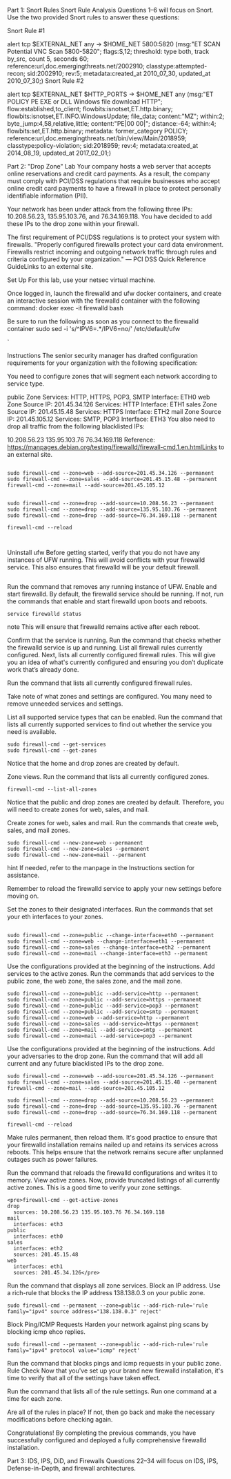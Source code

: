 Part 1: Snort Rules
Snort Rule Analysis
Questions 1–6 will focus on Snort. Use the two provided Snort rules to answer these questions:

Snort Rule #1

alert tcp $EXTERNAL_NET any -> $HOME_NET 5800:5820 (msg:"ET SCAN Potential VNC Scan 5800-5820"; flags:S,12; threshold: type both, track by_src, count 5, seconds 60; reference:url,doc.emergingthreats.net/2002910; classtype:attempted-recon; sid:2002910; rev:5; metadata:created_at 2010_07_30, updated_at 2010_07_30;)
Snort Rule #2

alert tcp $EXTERNAL_NET $HTTP_PORTS -> $HOME_NET any (msg:"ET POLICY PE EXE or DLL Windows file download HTTP"; flow:established,to_client; flowbits:isnotset,ET.http.binary; flowbits:isnotset,ET.INFO.WindowsUpdate; file_data; content:"MZ"; within:2; byte_jump:4,58,relative,little; content:"PE|00 00|"; distance:-64; within:4; flowbits:set,ET.http.binary; metadata: former_category POLICY; reference:url,doc.emergingthreats.net/bin/view/Main/2018959; classtype:policy-violation; sid:2018959; rev:4; metadata:created_at 2014_08_19, updated_at 2017_02_01;)


Part 2: "Drop Zone" Lab
Your company hosts a web server that accepts online reservations and credit card payments. As a result, the company must comply with PCI/DSS regulations that require businesses who accept online credit card payments to have a firewall in place to protect personally identifiable information (PII).

Your network has been under attack from the following three IPs: 10.208.56.23, 135.95.103.76, and 76.34.169.118. You have decided to add these IPs to the drop zone within your firewall.

The first requirement of PCI/DSS regulations is to protect your system with firewalls. "Properly configured firewalls protect your card data environment. Firewalls restrict incoming and outgoing network traffic through rules and criteria configured by your organization." —
PCI DSS Quick Reference GuideLinks to an external site.

Set Up
For this lab, use your netsec virtual machine.

Once logged in, launch the firewalld and ufw docker containers, and create an interactive session with the firewalld container with the following command:
docker exec -it firewalld bash

Be sure to run the following as soon as you connect to the firewalld container
sudo sed -i 's/^IPV6=.*/IPV6=no/' /etc/default/ufw

`

Instructions
The senior security manager has drafted configuration requirements for your organization with the following specification:

You need to configure zones that will segment each network according to service type.

public Zone
Services: HTTP, HTTPS, POP3, SMTP
Interface: ETH0
web Zone
Source IP: 201.45.34.126
Services: HTTP
Interface: ETH1
sales Zone
Source IP: 201.45.15.48
Services: HTTPS
Interface: ETH2
mail Zone
Source IP: 201.45.105.12
Services: SMTP, POP3
Interface: ETH3
You also need to drop all traffic from the following blacklisted IPs:

10.208.56.23
135.95.103.76
76.34.169.118
Reference: https://manpages.debian.org/testing/firewalld/firewall-cmd.1.en.htmlLinks to an external site.


```

sudo firewall-cmd --zone=web --add-source=201.45.34.126 --permanent
sudo firewall-cmd --zone=sales --add-source=201.45.15.48 --permanent
firewall-cmd --zone=mail --add-source=201.45.105.12


sudo firewall-cmd --zone=drop --add-source=10.208.56.23 --permanent
sudo firewall-cmd --zone=drop --add-source=135.95.103.76 --permanent
sudo firewall-cmd --zone=drop --add-source=76.34.169.118 --permanent

firewall-cmd --reload



```


Uninstall ufw
Before getting started, verify that you do not have any instances of UFW running. This will avoid conflicts with your firewalld service. This also ensures that firewalld will be your default firewall.

```

```

Run the command that removes any running instance of UFW.
Enable and start firewalld.
By default, the firewalld service should be running. If not, run the commands that enable and start firewalld upon boots and reboots.

```
service firewalld status
```

note
This will ensure that firewalld remains active after each reboot.

Confirm that the service is running.
Run the command that checks whether the firewalld service is up and running.
List all firewall rules currently configured.
Next, lists all currently configured firewall rules. This will give you an idea of what's currently configured and ensuring you don’t duplicate work that’s already done.

Run the command that lists all currently configured firewall rules.

Take note of what zones and settings are configured. You many need to remove unneeded services and settings.

List all supported service types that can be enabled.
Run the command that lists all currently supported services to find out whether the service you need is available.

```
sudo firewall-cmd --get-services
sudo firewall-cmd --get-zones

```

Notice that the home and drop zones are created by default.

Zone views.
Run the command that lists all currently configured zones.

```
firewall-cmd --list-all-zones
```

Notice that the public and drop zones are created by default. Therefore, you will need to create zones for web, sales, and mail.

Create zones for web, sales and mail.
Run the commands that create web, sales, and mail zones.

```
sudo firewall-cmd --new-zone=web --permanent
sudo firewall-cmd --new-zone=sales --permanent
sudo firewall-cmd --new-zone=mail --permanent
```


hint
If needed, refer to the manpage in the Instructions section for assistance.

Remember to reload the firewalld service to apply your new settings before moving on.

Set the zones to their designated interfaces.
Run the commands that set your eth interfaces to your zones.


```

sudo firewall-cmd --zone=public --change-interface=eth0 --permanent
sudo firewall-cmd --zone=web --change-interface=eth1 --permanent
sudo firewall-cmd --zone=sales --change-interface=eth2 --permanent
sudo firewall-cmd --zone=mail --change-interface=eth3 --permanent
```


Use the configurations provided at the beginning of the instructions.
Add services to the active zones.
Run the commands that add services to the public zone, the web zone, the sales zone, and the mail zone.

```
sudo firewall-cmd --zone=public --add-service=http --permanent
sudo firewall-cmd --zone=public --add-service=https --permanent
sudo firewall-cmd --zone=public --add-service=pop3 --permanent
sudo firewall-cmd --zone=public --add-service=smtp --permanent
sudo firewall-cmd --zone=web --add-service=http --permanent
sudo firewall-cmd --zone=sales --add-service=https --permanent
sudo firewall-cmd --zone=mail --add-service=smtp --permanent
sudo firewall-cmd --zone=mail --add-service=pop3 --permanent
```

Use the configurations provided at the beginning of the instructions.
Add your adversaries to the drop zone.
Run the command that will add all current and any future blacklisted IPs to the drop zone.

```
sudo firewall-cmd --zone=web --add-source=201.45.34.126 --permanent
sudo firewall-cmd --zone=sales --add-source=201.45.15.48 --permanent
firewall-cmd --zone=mail --add-source=201.45.105.12

sudo firewall-cmd --zone=drop --add-source=10.208.56.23 --permanent
sudo firewall-cmd --zone=drop --add-source=135.95.103.76 --permanent
sudo firewall-cmd --zone=drop --add-source=76.34.169.118 --permanent

firewall-cmd --reload

```

Make rules permanent, then reload them.
It's good practice to ensure that your firewalld installation remains nailed up and retains its services across reboots. This helps ensure that the network remains secure after unplanned outages such as power failures.

Run the command that reloads the firewalld configurations and writes it to memory.
View active zones.
Now, provide truncated listings of all currently active zones. This is a good time to verify your zone settings.

```
<pre>firewall-cmd --get-active-zones
drop
  sources: 10.208.56.23 135.95.103.76 76.34.169.118
mail
  interfaces: eth3
public
  interfaces: eth0
sales
  interfaces: eth2
  sources: 201.45.15.48
web
  interfaces: eth1
  sources: 201.45.34.126</pre>
```

Run the command that displays all zone services.
Block an IP address.
Use a rich-rule that blocks the IP address 138.138.0.3 on your public zone.

```
sudo firewall-cmd --permanent --zone=public --add-rich-rule='rule family="ipv4" source address="138.138.0.3" reject'

```

Block Ping/ICMP Requests
Harden your network against ping scans by blocking icmp ehco replies.

```
sudo firewall-cmd --permanent --zone=public --add-rich-rule='rule family="ipv4" protocol value="icmp" reject'
```

Run the command that blocks pings and icmp requests in your public zone.
Rule Check
Now that you've set up your brand new firewalld installation, it's time to verify that all of the settings have taken effect.

Run the command that lists all of the rule settings. Run one command at a time for each zone.

Are all of the rules in place? If not, then go back and make the necessary modifications before checking again.

Congratulations! By completing the previous commands, you have successfully configured and deployed a fully comprehensive firewalld installation.

Part 3: IDS, IPS, DiD, and Firewalls
Questions 22–34 will focus on IDS, IPS, Defense-in-Depth, and firewall architectures.



